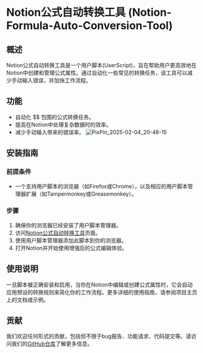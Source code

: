
# Notion公式自动转换工具 (Notion-Formula-Auto-Conversion-Tool)

## 概述
Notion公式自动转换工具是一个用户脚本(UserScript)，旨在帮助用户更高效地在Notion中创建和管理公式属性。通过自动化一些常见的转换任务，该工具可以减少手动输入错误，并加快工作流程。

## 功能
- 自动化 $$ 包围的公式转换任务。
- 提高在Notion中处理复杂数据时的效率。
- 减少手动输入带来的错误率。
![PixPin_2025-02-04_20-48-15](https://github.com/user-attachments/assets/46c4177d-31cc-4c37-9a26-bbbff2195072)

## 安装指南

### 前提条件
- 一个支持用户脚本的浏览器（如Firefox或Chrome），以及相应的用户脚本管理器扩展（如Tampermonkey或Greasemonkey）。

### 步骤
1. 确保你的浏览器已经安装了用户脚本管理器。
2. 访问[Notion公式自动转换工具]([https://github.com/skyance/Notion-Formula-Auto-Conversion-Tool/blob/main/Notion-Formula-Auto-Conversion-Tool-1.3.user.js](https://greasyfork.org/zh-CN/scripts/525730-notion-%E5%85%AC%E5%BC%8F%E8%87%AA%E5%8A%A8%E8%BD%AC%E6%8D%A2%E5%B7%A5%E5%85%B7/code))页面。
3. 使用用户脚本管理器添加此脚本到你的浏览器。
4. 打开Notion并开始使用增强后的公式编辑体验。

## 使用说明
一旦脚本被正确安装和启用，当你在Notion中编辑或创建公式属性时，它会自动应用预设的转换规则来简化你的工作流程。更多详细的使用指南，请参阅项目主页上的文档或示例。

## 贡献
我们欢迎任何形式的贡献，包括但不限于bug报告、功能请求、代码提交等。请访问我们的[GitHub仓库](https://github.com/skyance/Notion-Formula-Auto-Conversion-Tool)了解更多信息。
